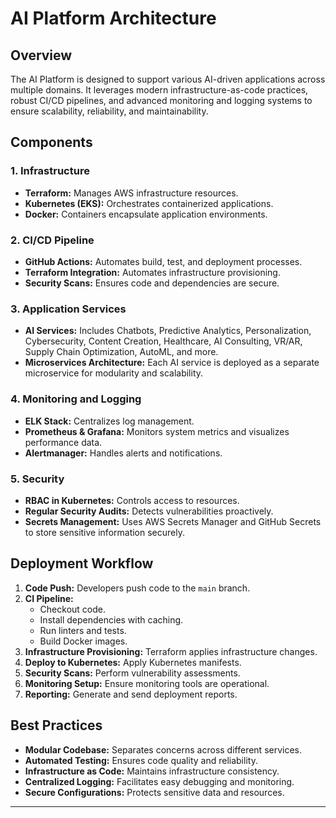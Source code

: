 # AI Platform Architecture

## Overview

The AI Platform is designed to support various AI-driven applications across multiple domains. It leverages modern infrastructure-as-code practices, robust CI/CD pipelines, and advanced monitoring and logging systems to ensure scalability, reliability, and maintainability.

## Components

### 1. Infrastructure

- **Terraform:** Manages AWS infrastructure resources.
- **Kubernetes (EKS):** Orchestrates containerized applications.
- **Docker:** Containers encapsulate application environments.

### 2. CI/CD Pipeline

- **GitHub Actions:** Automates build, test, and deployment processes.
- **Terraform Integration:** Automates infrastructure provisioning.
- **Security Scans:** Ensures code and dependencies are secure.

### 3. Application Services

- **AI Services:** Includes Chatbots, Predictive Analytics, Personalization, Cybersecurity, Content Creation, Healthcare, AI Consulting, VR/AR, Supply Chain Optimization, AutoML, and more.
- **Microservices Architecture:** Each AI service is deployed as a separate microservice for modularity and scalability.

### 4. Monitoring and Logging

- **ELK Stack:** Centralizes log management.
- **Prometheus & Grafana:** Monitors system metrics and visualizes performance data.
- **Alertmanager:** Handles alerts and notifications.

### 5. Security

- **RBAC in Kubernetes:** Controls access to resources.
- **Regular Security Audits:** Detects vulnerabilities proactively.
- **Secrets Management:** Uses AWS Secrets Manager and GitHub Secrets to store sensitive information securely.

## Deployment Workflow

1. **Code Push:** Developers push code to the `main` branch.
2. **CI Pipeline:**
   - Checkout code.
   - Install dependencies with caching.
   - Run linters and tests.
   - Build Docker images.
3. **Infrastructure Provisioning:** Terraform applies infrastructure changes.
4. **Deploy to Kubernetes:** Apply Kubernetes manifests.
5. **Security Scans:** Perform vulnerability assessments.
6. **Monitoring Setup:** Ensure monitoring tools are operational.
7. **Reporting:** Generate and send deployment reports.

## Best Practices

- **Modular Codebase:** Separates concerns across different services.
- **Automated Testing:** Ensures code quality and reliability.
- **Infrastructure as Code:** Maintains infrastructure consistency.
- **Centralized Logging:** Facilitates easy debugging and monitoring.
- **Secure Configurations:** Protects sensitive data and resources.

--- 